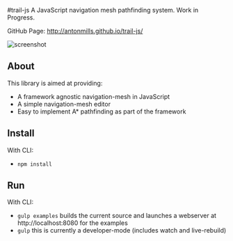#trail-js
A JavaScript navigation mesh pathfinding system. Work in Progress.

GitHub Page: http://antonmills.github.io/trail-js/

![screenshot](http://i.imgur.com/km1PtJ4.png)

## About

This library is aimed at providing:

  * A framework agnostic navigation-mesh in JavaScript
  * A simple navigation-mesh editor
  * Easy to implement A* pathfinding as part of the framework

## Install

With CLI:

  * `npm install`

## Run

With CLI:

  * `gulp examples` builds the current source and launches a webserver at http://localhost:8080 for the examples
  * `gulp` this is currently a developer-mode (includes watch and live-rebuild)

